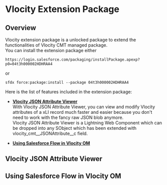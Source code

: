 # Vlocity Extension Package
## Overview
Vlocity extension package is a unlocked package to extend the functionalities of Vlocity CMT managed package.  
You can install the extension package either
```
https://login.salesforce.com/packaging/installPackage.apexp?p0=04t3h000002HDHRAA4   
```
or
```
sfdx force:package:install --package 04t3h000002HDHRAA4
```

Here is the list of features included in the extension package:
* **[Vlocity JSON Attribute Viewer](#json-attribute-viewer)**  
With Vlocity JSON Attribute Viewer, you can view and modify Vlocity attributes of a xLI record much faster and easier because you don't need to work with the fancy raw JSON blob anymore.  
Vlocity JSON Attribute Viewer is a Lightning Web Component which can be dropped into any SObject which has been extended with vlocity_cmt__JSONAttribute__c field.  

*  **[Using Salesforce Flow in Vlocity OM](#flow-in-om)**  


## <a id="json-attribute-viewer"></a> Vlocity JSON Attribute Viewer


## <a id="flow-in-om"></a> Using Salesforce Flow in Vlocity OM


